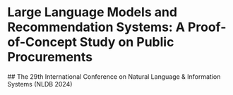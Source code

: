# Large Language Models and Recommendation Systems: A Proof-of-Concept Study on Public Procurements
## The 29th International Conference on Natural Language &amp; Information Systems (NLDB 2024)

